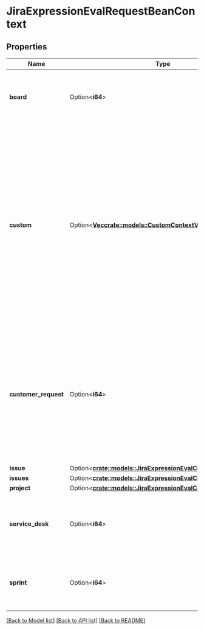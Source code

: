 # JiraExpressionEvalRequestBeanContext

## Properties

Name | Type | Description | Notes
------------ | ------------- | ------------- | -------------
**board** | Option<**i64**> | The ID of the board that is available under the `board` variable when evaluating the expression. | [optional]
**custom** | Option<[**Vec<crate::models::CustomContextVariable>**](CustomContextVariable.md)> | Custom context variables and their types. These variable types are available for use in a custom context:   *  `user`: A [user](https://developer.atlassian.com/cloud/jira/platform/jira-expressions-type-reference#user) specified as an Atlassian account ID.  *  `issue`: An [issue](https://developer.atlassian.com/cloud/jira/platform/jira-expressions-type-reference#issue) specified by ID or key. All the fields of the issue object are available in the Jira expression.  *  `json`: A JSON object containing custom content.  *  `list`: A JSON list of `user`, `issue`, or `json` variable types. | [optional]
**customer_request** | Option<**i64**> | The ID of the customer request that is available under the `customerRequest` variable when evaluating the expression. This is the same as the ID of the underlying Jira issue, but the customer request context variable will have a different type. | [optional]
**issue** | Option<[**crate::models::JiraExpressionEvalContextBeanIssue**](JiraExpressionEvalContextBean_issue.md)> |  | [optional]
**issues** | Option<[**crate::models::JiraExpressionEvalContextBeanIssues**](JiraExpressionEvalContextBean_issues.md)> |  | [optional]
**project** | Option<[**crate::models::JiraExpressionEvalContextBeanProject**](JiraExpressionEvalContextBean_project.md)> |  | [optional]
**service_desk** | Option<**i64**> | The ID of the service desk that is available under the `serviceDesk` variable when evaluating the expression. | [optional]
**sprint** | Option<**i64**> | The ID of the sprint that is available under the `sprint` variable when evaluating the expression. | [optional]

[[Back to Model list]](../README.md#documentation-for-models) [[Back to API list]](../README.md#documentation-for-api-endpoints) [[Back to README]](../README.md)


